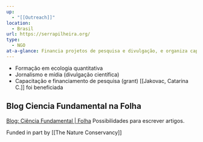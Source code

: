 ```yaml
---
up:
  - "[[Outreach]]"
location:
  - Brasil
url: https://serrapilheira.org/
type:
  - NGO
at-a-glance: Financia projetos de pesquisa e divulgação, e organiza capacitação.
---
```


- Formação em ecologia quantitativa
- Jornalismo e mídia (divulgação científica)
- Capacitação e financiamento de pesquisa (grant)
	[[Jakovac, Catarina C.]] foi beneficiada

## Blog Ciencia Fundamental na Folha

[Blog: Ciência Fundamental | Folha](https://www1.folha.uol.com.br/blogs/ciencia-fundamental/)
Possibilidades para escrever artigos.

Funded in part by [[The Nature Conservancy]]
